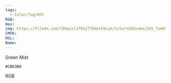 ```yaml
---
tags:
  - Color/Tag/NTC
RGB:
Hex:
img: https://filedn.com/l0hpzxl1f01yT7GHxtF8cyk/Color%20Snake/SVG_Tumb%20Mass%20No%20Name/CBD3B0.svg
CMYK:
HSL:
Name:
---
```

Green Mist
```palette
#CBD3B0
```
RGB
